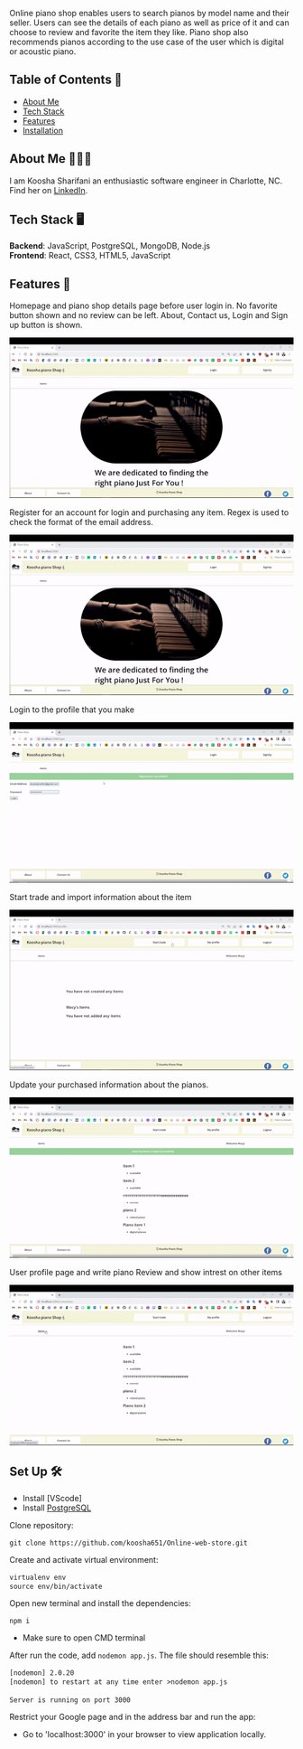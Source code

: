 Online piano shop enables users to search pianos by model name and their seller. Users can see the details of each piano as well as price of it and can choose to review and favorite the item they like. Piano shop also recommends pianos according to the use case of the user which is digital or acoustic piano.

## Table of Contents 🎹
* [About Me](#about-me)
* [Tech Stack](#tech-stack)
* [Features](#features)
* [Installation](#installation)



## <a name="about-me"></a>About Me 👩🏻‍💻
I am Koosha Sharifani an enthusiastic software engineer in Charlotte, NC. Find her on [LinkedIn](https://www.linkedin.com/in/kofani/).

## <a name="tech-stack"></a>Tech Stack 🖥

**Backend**:  JavaScript, PostgreSQL, MongoDB, Node.js  <br/>
**Frontend**:  React, CSS3, HTML5, JavaScript<br/>

## <a name="features"></a>Features 🔎
Homepage and piano shop details page before user login in. No favorite button shown and no review can be left. About, Contact us, Login and Sign up button is shown.

![Before user login in](/public/gifs/preview-login.gif)

Register for an account for login and purchasing any item. Regex is used to check the format of the email address.

![Registration and Login](/public/gifs/signe-up.gif)

Login to the profile that you make

![profile login](/public/gifs/login.gif)

Start trade and import information about the item

![View piano Details](/public/gifs/profie.gif)

Update your purchased information about the pianos.

![Write piano Review](/public/gifs/start-trade.gif)

User profile page and write piano Review and show intrest on 
other items

![View User Content](/public/gifs/add-and-drop%20item.gif)


## <a name="installation"></a>Set Up 🛠

* Install [VScode] <br/>
* Install [PostgreSQL](https://www.postgresql.org/download/)

Clone repository:
```
git clone https://github.com/koosha651/Online-web-store.git
```

Create and activate virtual environment:
```
virtualenv env
source env/bin/activate
```

Open new terminal and install the dependencies:
```
npm i
```
* Make sure to open CMD terminal

After run the code, add  `nodemon app.js`. The file should resemble this:
```
[nodemon] 2.0.20
[nodemon] to restart at any time enter >nodemon app.js
      
Server is running on port 3000
```
Restrict your Google page and in the address bar and run the app:

* Go to 'localhost:3000' in your browser to view application locally.




